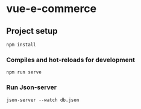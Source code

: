 # vue-e-commerce

## Project setup
```
npm install
```
### Compiles and hot-reloads for development
```
npm run serve
```

### Run Json-server
```
json-server --watch db.json
```


